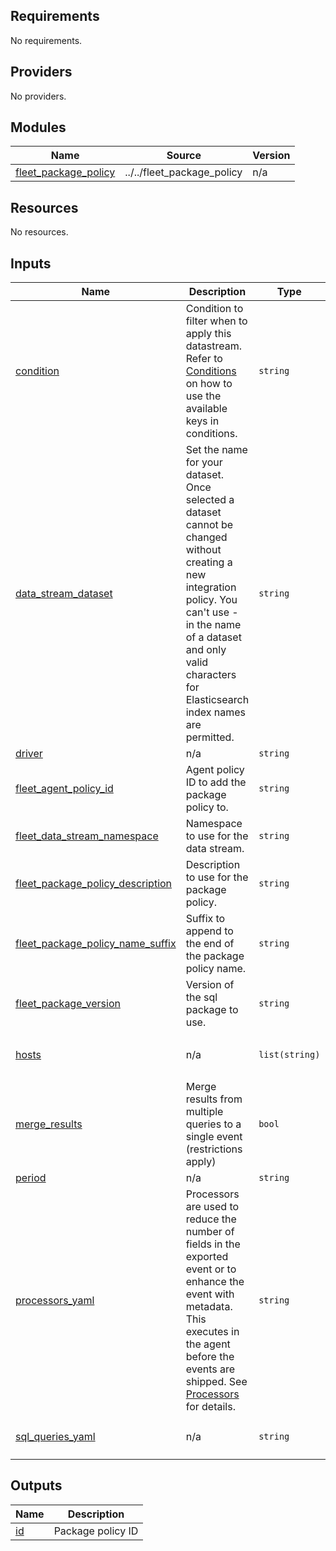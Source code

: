 <!-- BEGIN_TF_DOCS -->
## Requirements

No requirements.

## Providers

No providers.

## Modules

| Name | Source | Version |
|------|--------|---------|
| <a name="module_fleet_package_policy"></a> [fleet\_package\_policy](#module\_fleet\_package\_policy) | ../../fleet_package_policy | n/a |

## Resources

No resources.

## Inputs

| Name | Description | Type | Default | Required |
|------|-------------|------|---------|:--------:|
| <a name="input_condition"></a> [condition](#input\_condition) | Condition to filter when to apply this datastream. Refer to [Conditions](https://www.elastic.co/guide/en/fleet/current/dynamic-input-configuration.html#conditions) on how to use the available keys in conditions. | `string` | `null` | no |
| <a name="input_data_stream_dataset"></a> [data\_stream\_dataset](#input\_data\_stream\_dataset) | Set the name for your dataset. Once selected a dataset cannot be changed without creating a new integration policy. You can't use - in the name of a dataset and only valid characters for Elasticsearch index names are permitted. | `string` | `"sql"` | no |
| <a name="input_driver"></a> [driver](#input\_driver) | n/a | `string` | `"mysql"` | no |
| <a name="input_fleet_agent_policy_id"></a> [fleet\_agent\_policy\_id](#input\_fleet\_agent\_policy\_id) | Agent policy ID to add the package policy to. | `string` | n/a | yes |
| <a name="input_fleet_data_stream_namespace"></a> [fleet\_data\_stream\_namespace](#input\_fleet\_data\_stream\_namespace) | Namespace to use for the data stream. | `string` | `"default"` | no |
| <a name="input_fleet_package_policy_description"></a> [fleet\_package\_policy\_description](#input\_fleet\_package\_policy\_description) | Description to use for the package policy. | `string` | `""` | no |
| <a name="input_fleet_package_policy_name_suffix"></a> [fleet\_package\_policy\_name\_suffix](#input\_fleet\_package\_policy\_name\_suffix) | Suffix to append to the end of the package policy name. | `string` | `""` | no |
| <a name="input_fleet_package_version"></a> [fleet\_package\_version](#input\_fleet\_package\_version) | Version of the sql package to use. | `string` | `"0.7.0"` | no |
| <a name="input_hosts"></a> [hosts](#input\_hosts) | n/a | `list(string)` | <pre>[<br>  "root:test@tcp(127.0.0.1:3306)/"<br>]</pre> | no |
| <a name="input_merge_results"></a> [merge\_results](#input\_merge\_results) | Merge results from multiple queries to a single event (restrictions apply) | `bool` | `false` | no |
| <a name="input_period"></a> [period](#input\_period) | n/a | `string` | `"10s"` | no |
| <a name="input_processors_yaml"></a> [processors\_yaml](#input\_processors\_yaml) | Processors are used to reduce the number of fields in the exported event or to enhance the event with metadata. This executes in the agent before the events are shipped. See [Processors](https://www.elastic.co/guide/en/fleet/current/elastic-agent-processor-configuration.html) for details. | `string` | `null` | no |
| <a name="input_sql_queries_yaml"></a> [sql\_queries\_yaml](#input\_sql\_queries\_yaml) | n/a | `string` | `"- query: SHOW GLOBAL STATUS LIKE 'Innodb_system%'\n  response_format: variables\n        \n"` | no |

## Outputs

| Name | Description |
|------|-------------|
| <a name="output_id"></a> [id](#output\_id) | Package policy ID |
<!-- END_TF_DOCS -->